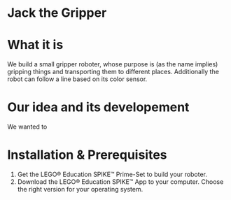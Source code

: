 # Jack the Gripper

# What it is
We build a small gripper roboter, whose purpose is (as the name implies) gripping things and transporting them to different places. Additionally the robot can follow a line based on its color sensor. 
# Our idea and its developement
We wanted to 

# Installation & Prerequisites
1.  Get the LEGO® Education SPIKE™ Prime-Set to build your roboter.
2.   Download the LEGO® Education SPIKE™ App to your computer. Choose the right version for your operating system.


